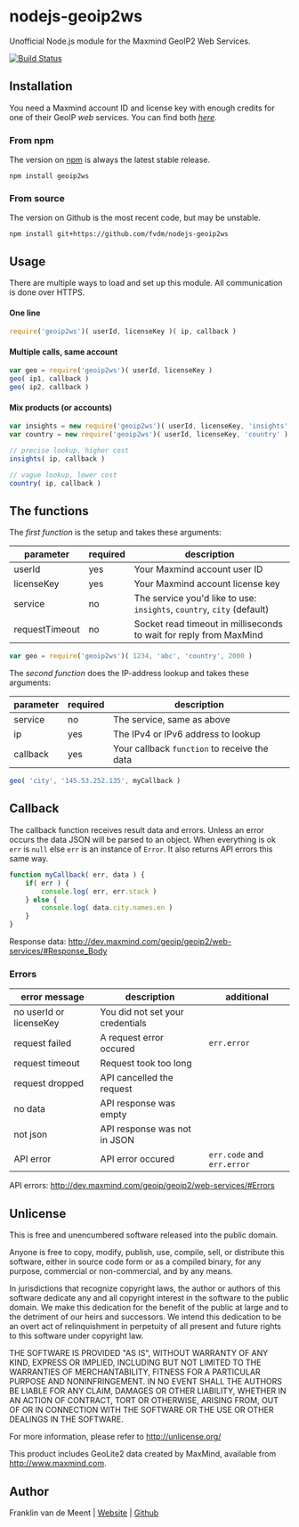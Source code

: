nodejs-geoip2ws
===============

Unofficial Node.js module for the Maxmind GeoIP2 Web Services.

[![Build Status](https://travis-ci.org/fvdm/nodejs-geoip2ws.svg)](https://travis-ci.org/fvdm/nodejs-geoip2ws)


Installation
------------

You need a Maxmind account ID and license key with enough credits for one of their GeoIP *web*
services. You can find both [*here*](https://www.maxmind.com/en/my_license_key).


### From npm

The version on [npm](https://npmjs.org/package/geoip2ws) is always the latest stable release.

`npm install geoip2ws`
	

### From source

The version on Github is the most recent code, but may be unstable.

`npm install git+https://github.com/fvdm/nodejs-geoip2ws`


Usage
-----

There are multiple ways to load and set up this module. All communication is done over HTTPS.

#### One line

```js
require('geoip2ws')( userId, licenseKey )( ip, callback )
```

#### Multiple calls, same account

```js
var geo = require('geoip2ws')( userId, licenseKey )
geo( ip1, callback )
geo( ip2, callback )
```

#### Mix products (or accounts)

```js
var insights = new require('geoip2ws')( userId, licenseKey, 'insights' )
var country = new require('geoip2ws')( userId, licenseKey, 'country' )

// precise lookup, higher cost
insights( ip, callback )

// vague lookup, lower cost
country( ip, callback )
```


The functions
-------------

The _first function_ is the setup and takes these arguments:

parameter      | required | description
-------------- | -------- | --------------------------------
userId         | yes      | Your Maxmind account user ID
licenseKey     | yes      | Your Maxmind account license key
service        | no       | The service you'd like to use: `insights`, `country`, `city` (default)
requestTimeout | no       | Socket read timeout in milliseconds to wait for reply from MaxMind

```js
var geo = require('geoip2ws')( 1234, 'abc', 'country', 2000 )
```


The _second function_ does the IP-address lookup and takes these arguments:

parameter | required | description
--------- | -------- | --------------------------------------------
service   | no       | The service, same as above
ip        | yes      | The IPv4 or IPv6 address to lookup
callback  | yes      | Your callback `function` to receive the data

```js
geo( 'city', '145.53.252.135', myCallback )
```


Callback
--------

The callback function receives result data and errors. Unless an error occurs the
data JSON will be parsed to an object. When everything is ok `err` is `null` else
`err` is an instance of `Error`. It also returns API errors this same way.

```js
function myCallback( err, data ) {
	if( err ) {
		console.log( err, err.stack )
	} else {
		console.log( data.city.names.en )
	}
}
```

Response data: <http://dev.maxmind.com/geoip/geoip2/web-services/#Response_Body>


### Errors

error message           | description                      | additional
----------------------- | -------------------------------- | --------------------
no userId or licenseKey | You did not set your credentials |
request failed          | A request error occured          | `err.error`
request timeout         | Request took too long            |
request dropped         | API cancelled the request        |
no data                 | API response was empty           |
not json                | API response was not in JSON     |
API error               | API error occured                | `err.code` and `err.error`


API errors: <http://dev.maxmind.com/geoip/geoip2/web-services/#Errors>


Unlicense
---------

This is free and unencumbered software released into the public domain.

Anyone is free to copy, modify, publish, use, compile, sell, or
distribute this software, either in source code form or as a compiled
binary, for any purpose, commercial or non-commercial, and by any
means.

In jurisdictions that recognize copyright laws, the author or authors
of this software dedicate any and all copyright interest in the
software to the public domain. We make this dedication for the benefit
of the public at large and to the detriment of our heirs and
successors. We intend this dedication to be an overt act of
relinquishment in perpetuity of all present and future rights to this
software under copyright law.

THE SOFTWARE IS PROVIDED "AS IS", WITHOUT WARRANTY OF ANY KIND,
EXPRESS OR IMPLIED, INCLUDING BUT NOT LIMITED TO THE WARRANTIES OF
MERCHANTABILITY, FITNESS FOR A PARTICULAR PURPOSE AND NONINFRINGEMENT.
IN NO EVENT SHALL THE AUTHORS BE LIABLE FOR ANY CLAIM, DAMAGES OR
OTHER LIABILITY, WHETHER IN AN ACTION OF CONTRACT, TORT OR OTHERWISE,
ARISING FROM, OUT OF OR IN CONNECTION WITH THE SOFTWARE OR THE USE OR
OTHER DEALINGS IN THE SOFTWARE.

For more information, please refer to <http://unlicense.org/>

This product includes GeoLite2 data created by MaxMind, available from
<http://www.maxmind.com>.


Author
------

Franklin van de Meent
| [Website](https://frankl.in/)
| [Github](https://github.com/fvdm)
